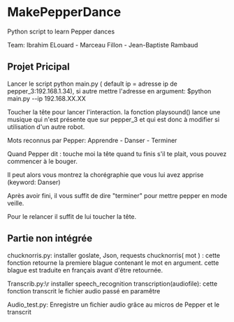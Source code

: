 # MakePepperDance
Python script to learn Pepper dances

Team: Ibrahim ELouard - Marceau Fillon - Jean-Baptiste Rambaud



## Projet Pricipal 

Lancer le script python main.py ( default ip = adresse ip de pepper_3:192.168.1.34), si autre mettre l'adresse en argument:
$python main.py --ip 192.168.XX.XX

Toucher la tête pour lancer l'interaction.
la fonction playsound() lance une musique qui n'est présente que sur pepper_3 et qui est donc à modifier si utilisation d'un autre robot.


Mots reconnus par Pepper: Apprendre - Danser - Terminer


Quand Pepper dit : touche moi la tête quand tu finis s'il te plait, vous pouvez commencer à le bouger.


Il peut alors vous montrez la chorégraphie que vous lui avez apprise (keyword: Danser)


Après avoir fini, il vous suffit de dire "terminer" pour mettre pepper en mode veille.


Pour le relancer il suffit de lui toucher la tête.



## Partie non intégrée

chucknorris.py: 
  installer goslate, Json, requests
  chucknorris( mot ) : cette fonction retourne la premiere blague contenant le mot en argument. cette blague est traduite en français avant d'être retournée.
  
Transcrib.py:\r
  installer speech_recognition
  transcription(audiofile): cette fonction transcrit le fichier audio passé en paramêtre
  
Audio_test.py:
  Enregistre un fichier audio grâce au micros de Pepper et le transcrit
